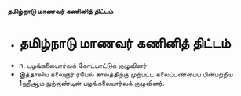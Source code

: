 **தமிழ்நாடு மாணவர் கணினித் திட்டம்**
- # தமிழ்நாடு மாணவர் கணினித் திட்டம்
- n. பழங்கலையார்வக் கோட்பாட்டுக் குழுவினர்
- இத்தாலிய கலைஞர் ரபேல் காலத்திற்கு முற்பட்ட கலைப்பண்பைப் பின்பற்றிய 1ஹீஆம் நுற்றாண்டின் பழங்கலையார்வக் குழுவினர்.

